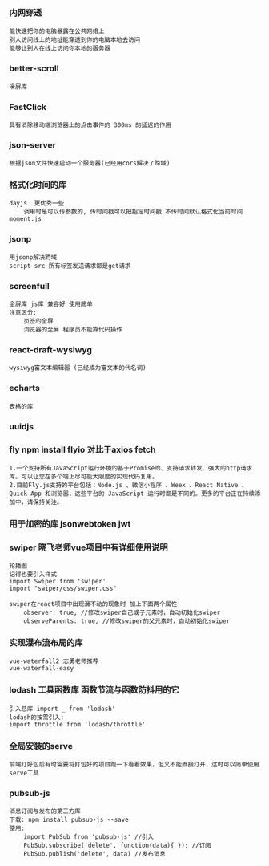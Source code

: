 ### 内网穿透
    能快速把你的电脑暴露在公共网络上
    别人访问线上的地址能穿透到你的电脑本地去访问
    能够让别人在线上访问你本地的服务器
### better-scroll
    滑屏库
### FastClick
    具有消除移动端浏览器上的点击事件的 300ms 的延迟的作用
### json-server 
    根据json文件快速启动一个服务器(已经用cors解决了跨域)
### 格式化时间的库
    dayjs  更优秀一些
        调用时是可以传参数的, 传时间戳可以把指定时间戳 不传时间默认格式化当前时间
    moment.js 
### jsonp
    用jsonp解决跨域
    script src 所有标签发送请求都是get请求
### screenfull 
    全屏库 js库 兼容好 使用简单
    注意区分:
        页签的全屏
        浏览器的全屏 程序员不能靠代码操作
### react-draft-wysiwyg
    wysiwyg富文本编辑器 (已经成为富文本的代名词)
### echarts
    表格的库
### uuidjs
### fly  npm install flyio  对比于axios fetch
    1.一个支持所有JavaScript运行环境的基于Promise的、支持请求转发、强大的http请求库。可以让您在多个端上尽可能大限度的实现代码复用。
    2.目前Fly.js支持的平台包括：Node.js 、微信小程序 、Weex 、React Native 、Quick App 和浏览器，这些平台的 JavaScript 运行时都是不同的。更多的平台正在持续添加中，请保持关注。
### 用于加密的库 jsonwebtoken  jwt

### swiper  晓飞老师vue项目中有详细使用说明
    轮播图
    记得也要引入样式
    import Swiper from 'swiper'
    import "swiper/css/swiper.css"

    swiper在react项目中出现滑不动的现象时 加上下面两个属性
        observer: true, //修改swiper自己或子元素时，自动初始化swiper
        observeParents: true, //修改swiper的父元素时，自动初始化swiper

### 实现瀑布流布局的库
    vue-waterfall2 志勇老师推荐
    vue-waterfall-easy
### lodash 工具函数库 函数节流与函数防抖用的它
    引入总库 import _ from 'lodash'
    lodash的按需引入:
    import throttle from 'lodash/throttle'
### 全局安装的serve
    前端打好包后有时需要将打包好的项目跑一下看看效果，但又不能直接打开，这时可以简单使用serve工具
### pubsub-js
    消息订阅与发布的第三方库
    下载: npm install pubsub-js --save
    使用: 
        import PubSub from 'pubsub-js' //引入
        PubSub.subscribe('delete', function(data){ }); //订阅
        PubSub.publish('delete', data) //发布消息
